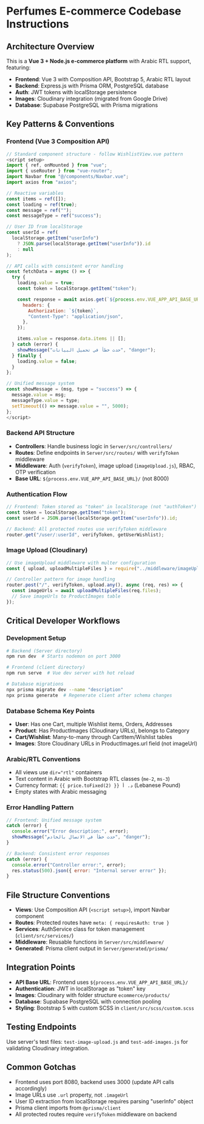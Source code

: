 # Perfumes E-commerce Codebase Instructions

## Architecture Overview

This is a **Vue 3 + Node.js e-commerce platform** with Arabic RTL support, featuring:

- **Frontend**: Vue 3 with Composition API, Bootstrap 5, Arabic RTL layout
- **Backend**: Express.js with Prisma ORM, PostgreSQL database
- **Auth**: JWT tokens with localStorage persistence
- **Images**: Cloudinary integration (migrated from Google Drive)
- **Database**: Supabase PostgreSQL with Prisma migrations

## Key Patterns & Conventions

### Frontend (Vue 3 Composition API)

```javascript
// Standard component structure - follow WishlistView.vue pattern
<script setup>
import { ref, onMounted } from "vue";
import { useRouter } from "vue-router";
import Navbar from "@/components/Navbar.vue";
import axios from "axios";

// Reactive variables
const items = ref([]);
const loading = ref(true);
const message = ref("");
const messageType = ref("success");

// User ID from localStorage
const userId = ref(
  localStorage.getItem("userInfo")
    ? JSON.parse(localStorage.getItem("userInfo")).id
    : null
);

// API calls with consistent error handling
const fetchData = async () => {
  try {
    loading.value = true;
    const token = localStorage.getItem("token");

    const response = await axios.get(`${process.env.VUE_APP_API_BASE_URL}/endpoint`, {
      headers: {
        Authorization: `${token}`,
        "Content-Type": "application/json",
      },
    });

    items.value = response.data.items || [];
  } catch (error) {
    showMessage("حدث خطأ في تحميل البيانات", "danger");
  } finally {
    loading.value = false;
  }
};

// Unified message system
const showMessage = (msg, type = "success") => {
  message.value = msg;
  messageType.value = type;
  setTimeout(() => message.value = "", 5000);
};
</script>
```

### Backend API Structure

- **Controllers**: Handle business logic in `Server/src/controllers/`
- **Routes**: Define endpoints in `Server/src/routes/` with `verifyToken` middleware
- **Middleware**: Auth (`verifyToken`), image upload (`imageUpload.js`), RBAC, OTP verification
- **Base URL**: `${process.env.VUE_APP_API_BASE_URL}/` (not 8000)

### Authentication Flow

```javascript
// Frontend: Token stored as "token" in localStorage (not "authToken")
const token = localStorage.getItem("token");
const userId = JSON.parse(localStorage.getItem("userInfo")).id;

// Backend: All protected routes use verifyToken middleware
router.get("/user/:userId", verifyToken, getUserWishlist);
```

### Image Upload (Cloudinary)

```javascript
// Use imageUpload middleware with multer configuration
const { upload, uploadMultipleFiles } = require("../middleware/imageUpload");

// Controller pattern for image handling
router.post("/", verifyToken, upload.any(), async (req, res) => {
  const imageUrls = await uploadMultipleFiles(req.files);
  // Save imageUrls to ProductImages table
});
```

## Critical Developer Workflows

### Development Setup

```bash
# Backend (Server directory)
npm run dev  # Starts nodemon on port 3000

# Frontend (client directory)
npm run serve  # Vue dev server with hot reload

# Database migrations
npx prisma migrate dev --name "description"
npx prisma generate  # Regenerate client after schema changes
```

### Database Schema Key Points

- **User**: Has one Cart, multiple Wishlist items, Orders, Addresses
- **Product**: Has ProductImages (Cloudinary URLs), belongs to Category
- **Cart/Wishlist**: Many-to-many through CartItem/Wishlist tables
- **Images**: Store Cloudinary URLs in ProductImages.url field (not imageUrl)

### Arabic/RTL Conventions

- All views use `dir="rtl"` containers
- Text content in Arabic with Bootstrap RTL classes (`me-2`, `ms-3`)
- Currency format: `{{ price.toFixed(2) }} د. أ` (Lebanese Pound)
- Empty states with Arabic messaging

### Error Handling Pattern

```javascript
// Frontend: Unified message system
catch (error) {
  console.error("Error description:", error);
  showMessage("حدث خطأ في الاتصال بالخادم", "danger");
}

// Backend: Consistent error responses
catch (error) {
  console.error("Controller error:", error);
  res.status(500).json({ error: "Internal server error" });
}
```

## File Structure Conventions

- **Views**: Use Composition API (`<script setup>`), import Navbar component
- **Routes**: Protected routes have `meta: { requiresAuth: true }`
- **Services**: AuthService class for token management (`client/src/services/`)
- **Middleware**: Reusable functions in `Server/src/middleware/`
- **Generated**: Prisma client output in `Server/generated/prisma/`

## Integration Points

- **API Base URL**: Frontend uses `${process.env.VUE_APP_API_BASE_URL}/`
- **Authentication**: JWT in localStorage as "token" key
- **Images**: Cloudinary with folder structure `ecommerce/products/`
- **Database**: Supabase PostgreSQL with connection pooling
- **Styling**: Bootstrap 5 with custom SCSS in `client/src/scss/custom.scss`

## Testing Endpoints

Use server's test files: `test-image-upload.js` and `test-add-images.js` for validating Cloudinary integration.

## Common Gotchas

- Frontend uses port 8080, backend uses 3000 (update API calls accordingly)
- Image URLs use `.url` property, not `.imageUrl`
- User ID extraction from localStorage requires parsing "userInfo" object
- Prisma client imports from `@prisma/client`
- All protected routes require `verifyToken` middleware on backend
